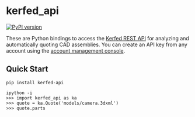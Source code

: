 # kerfed_api
[![PyPI version](https://badge.fury.io/py/kerfed-api.svg)](https://pypi.org/project/kerfed-api/)


These are Python bindings to access the [Kerfed REST API](https://api.kerfed.com) for analyzing and automatically quoting CAD assemblies. You can create an API key from any account using the [account management console](https://kerfed.com/account).


## Quick Start
```
pip install kerfed-api

ipython -i
>>> import kerfed_api as ka
>>> quote = ka.Quote('models/camera.3dxml')
>>> quote.parts

```
